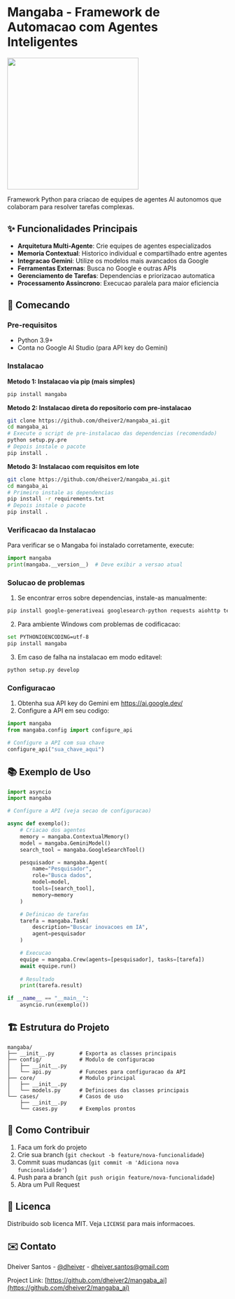 # Mangaba - Framework de Automacao com Agentes Inteligentes

<img src="https://github.com/dheiver2/mangaba_ai/blob/main/img.png" width="300">

Framework Python para criacao de equipes de agentes AI autonomos que colaboram para resolver tarefas complexas.

## ✨ Funcionalidades Principais

- **Arquitetura Multi-Agente**: Crie equipes de agentes especializados
- **Memoria Contextual**: Historico individual e compartilhado entre agentes
- **Integracao Gemini**: Utilize os modelos mais avancados da Google
- **Ferramentas Externas**: Busca no Google e outras APIs
- **Gerenciamento de Tarefas**: Dependencias e priorizacao automatica
- **Processamento Assincrono**: Execucao paralela para maior eficiencia

## 🚀 Comecando

### Pre-requisitos
- Python 3.9+
- Conta no Google AI Studio (para API key do Gemini)

### Instalacao

**Metodo 1: Instalacao via pip (mais simples)**
```bash
pip install mangaba
```

**Metodo 2: Instalacao direta do repositorio com pre-instalacao**
```bash
git clone https://github.com/dheiver2/mangaba_ai.git
cd mangaba_ai
# Execute o script de pre-instalacao das dependencias (recomendado)
python setup.py.pre
# Depois instale o pacote
pip install .
```

**Metodo 3: Instalacao com requisitos em lote**
```bash
git clone https://github.com/dheiver2/mangaba_ai.git
cd mangaba_ai
# Primeiro instale as dependencias
pip install -r requirements.txt
# Depois instale o pacote
pip install .
```

### Verificacao da Instalacao
Para verificar se o Mangaba foi instalado corretamente, execute:
```python
import mangaba
print(mangaba.__version__)  # Deve exibir a versao atual
```

### Solucao de problemas

1. Se encontrar erros sobre dependencias, instale-as manualmente:
```bash
pip install google-generativeai googlesearch-python requests aiohttp tenacity
```

2. Para ambiente Windows com problemas de codificacao:
```bash
set PYTHONIOENCODING=utf-8
pip install mangaba
```

3. Em caso de falha na instalacao em modo editavel:
```bash
python setup.py develop
```

### Configuracao
1. Obtenha sua API key do Gemini em https://ai.google.dev/
2. Configure a API em seu codigo:

```python
import mangaba
from mangaba.config import configure_api

# Configure a API com sua chave
configure_api("sua_chave_aqui")
```

## 📚 Exemplo de Uso

```python
import asyncio
import mangaba

# Configure a API (veja secao de configuracao)

async def exemplo():
    # Criacao dos agentes
    memory = mangaba.ContextualMemory()
    model = mangaba.GeminiModel()
    search_tool = mangaba.GoogleSearchTool()

    pesquisador = mangaba.Agent(
        name="Pesquisador", 
        role="Busca dados", 
        model=model, 
        tools=[search_tool], 
        memory=memory
    )

    # Definicao de tarefas
    tarefa = mangaba.Task(
        description="Buscar inovacoes em IA", 
        agent=pesquisador
    )

    # Execucao
    equipe = mangaba.Crew(agents=[pesquisador], tasks=[tarefa])
    await equipe.run()
    
    # Resultado
    print(tarefa.result)

if __name__ == "__main__":
    asyncio.run(exemplo())
```

## 🏗 Estrutura do Projeto

```
mangaba/
├── __init__.py        # Exporta as classes principais
├── config/            # Modulo de configuracao
│   ├── __init__.py
│   └── api.py         # Funcoes para configuracao da API
├── core/              # Modulo principal
│   ├── __init__.py
│   └── models.py      # Definicoes das classes principais
└── cases/             # Casos de uso
    ├── __init__.py
    └── cases.py       # Exemplos prontos
```

## 🤝 Como Contribuir

1. Faca um fork do projeto
2. Crie sua branch (`git checkout -b feature/nova-funcionalidade`)
3. Commit suas mudancas (`git commit -m 'Adiciona nova funcionalidade'`)
4. Push para a branch (`git push origin feature/nova-funcionalidade`)
5. Abra um Pull Request

## 📄 Licenca

Distribuido sob licenca MIT. Veja `LICENSE` para mais informacoes.

## ✉️ Contato

Dheiver Santos - [@dheiver](https://github.com/dheiver2) - dheiver.santos@gmail.com

Project Link: [https://github.com/dheiver2/mangaba_ai](https://github.com/dheiver2/mangaba_ai)